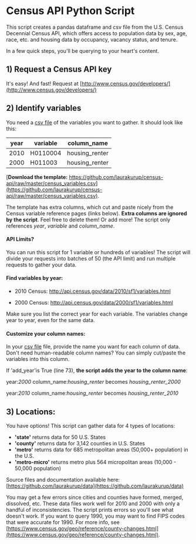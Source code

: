 # Census API Python Script

This script creates a pandas dataframe and csv file from the U.S. Census Decennial Census API, which offers access to population data by sex, age, race, etc. and housing data by occupancy, vacancy status, and tenure. 

In a few quick steps, you'll be querying to your heart's content.


## 1) Request a Census API key

It's easy!  And fast! Request at [http://www.census.gov/developers/](http://www.census.gov/developers/)


## 2) Identify variables

You need a [csv file](https://github.com/laurakurup/census-api/raw/master/census_variables.csv) of the variables you want to gather.  It should look like this:

| year | variable | column_name    |
|------|----------|----------------|
| 2010 | H0110004 | housing_renter |
| 2000 | H011003  | housing_renter |

[**Download the template:** https://github.com/laurakurup/census-api/raw/master/census_variables.csv](https://github.com/laurakurup/census-api/raw/master/census_variables.csv).

The template has extra columns, which cut and paste nicely from the Census variable reference pages (links below). **Extra columns are ignored by the script**.  Feel free to delete them!  Or add more!  The script only references _year_, _variable_ and _column_name_.  

#### API Limits?
You can run this script for 1 variable or hundreds of variables!  The script will divide your requests into batches of 50 (the API limit) and run multiple requests to gather your data.


#### Find variables by year:

+ 2010 Census: http://api.census.gov/data/2010/sf1/variables.html

+ 2000 Census: http://api.census.gov/data/2000/sf1/variables.html 
 
Make sure you list the correct year for each variable.  The variables change year to year, even for the same data.

#### Customize your column names:

In your [csv file](https://github.com/laurakurup/census-api/raw/master/census_variables.csv) file, provide the name you want for each column of data.  Don't need human-readable column names?  You can simply cut/paste the variables into this column.  

If 'add_year'is True (line 73), **the script adds the year to the column name**:

year:_2000_ column_name:_housing_renter_ becomes _housing_renter_2000_

year:_2010_ column_name:_housing_renter_ becomes _housing_renter_2010_    


## 3) Locations:

You have options!  This script can gather data for 4 types of locations:

+ **'state'** returns data for 50 U.S. States 
+ **'county'** returns data for 3,142 counties in U.S. States
+ **'metro'** returns data for 685 metropolitan areas (50,000+ population) in the U.S.
+ **'metro-micro'** returns metro plus 564 micropolitan areas (10,000 - 50,000 population)

Source files and documentation available here: [https://github.com/laurakurup/data](https://github.com/laurakurup/data)

You may get a few errors since cities and counties have formed, merged, dissolved, etc. These data files work well for 2010 and 2000 with only a handful of inconsistencies.  The script prints errors so you'll see what doesn't work.  If you want to query 1990, you may want to find FIPS codes that were accurate for 1990. For more info, see [https://www.census.gov/geo/reference/county-changes.html](https://www.census.gov/geo/reference/county-changes.html).    





